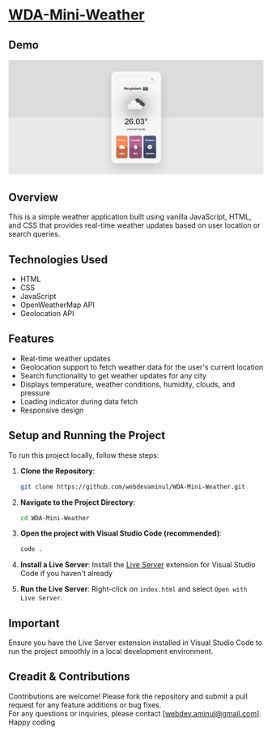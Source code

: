 # [WDA-Mini-Weather](https://wda-mini-weather.vercel.app)

## Demo

![WDA-Mini-Weather-Demo](/assets/demo-img.png)

## Overview

This is a simple weather application built using vanilla JavaScript, HTML, and CSS that provides real-time weather updates based on user location or search queries.

## Technologies Used

- HTML
- CSS
- JavaScript
- OpenWeatherMap API
- Geolocation API

## Features

- Real-time weather updates
- Geolocation support to fetch weather data for the user's current location
- Search functionality to get weather updates for any city
- Displays temperature, weather conditions, humidity, clouds, and pressure
- Loading indicator during data fetch
- Responsive design

## Setup and Running the Project

To run this project locally, follow these steps:

1. **Clone the Repository**:

   ```bash
   git clone https://github.com/webdevaminul/WDA-Mini-Weather.git
   ```

2. **Navigate to the Project Directory**:

   ```bash
   cd WDA-Mini-Weather
   ```

3. **Open the project with Visual Studio Code (recommended)**:

   ```bash
   code .
   ```

4. **Install a Live Server**:
   Install the [Live Server](https://marketplace.visualstudio.com/items?itemName=ritwickdey.LiveServer) extension for Visual Studio Code if you haven't already

5. **Run the Live Server**:
   Right-click on `index.html` and select `Open with Live Server`.

## Important

Ensure you have the Live Server extension installed in Visual Studio Code to run the project smoothly in a local development environment.

## Creadit & Contributions

Contributions are welcome! Please fork the repository and submit a pull request for any feature additions or bug fixes.  
For any questions or inquiries, please contact [webdev.aminul@gmail.com].  
Happy coding
